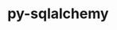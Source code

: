 ---
title: "py-sqlalchemy"
layout: cache
categories: [package, develop]
meta: {"compilers": ["gcc@11.4.0", "gcc@9.4.0", "none"], "num_specs": 31, "num_specs_by_stack": {"e4s": 9, "e4s-neoverse-v2": 9, "e4s-neoverse_v1": 2, "e4s-power": 2, "radiuss": 9, "root": 31}, "oss": ["ubuntu18.04", "ubuntu20.04", "ubuntu22.04"], "platforms": ["linux"], "stacks": ["e4s", "e4s-neoverse-v2", "e4s-neoverse_v1", "e4s-power", "radiuss", "root"], "targets": ["neoverse_v1", "neoverse_v2", "ppc64le", "x86_64_v3"], "versions": ["1.4.49"]}
spec_details: [{"compiler": "none", "hash": "272twwxmni4o2gl7wr775r45xyqmbjub", "os": "ubuntu18.04", "platform": "linux", "size": "-", "stacks": ["radiuss", "root"], "target": "x86_64_v3", "variants": ["backend:=none", "build_system=python_pip"], "versions": ["1.4.49"]}, {"compiler": "none", "hash": "3zmqr2cr7yra7y5sqjbtc2q7bkf7ehbb", "os": "ubuntu22.04", "platform": "linux", "size": "-", "stacks": ["e4s-neoverse-v2", "root"], "target": "neoverse_v2", "variants": ["backend:=none", "build_system=python_pip"], "versions": ["1.4.49"]}, {"compiler": "none", "hash": "ad7d5efgbuw2pg4hbsu66ef33bwsknzz", "os": "ubuntu18.04", "platform": "linux", "size": "-", "stacks": ["radiuss", "root"], "target": "x86_64_v3", "variants": ["backend:=none", "build_system=python_pip"], "versions": ["1.4.49"]}, {"compiler": "gcc@9.4.0", "hash": "bdr6kzpgidsb5hchkqyseojfpjs2sfkq", "os": "ubuntu20.04", "platform": "linux", "size": "-", "stacks": ["e4s-power", "root"], "target": "ppc64le", "variants": ["backend:=none", "build_system=python_pip"], "versions": ["1.4.49"]}, {"compiler": "none", "hash": "dfnpfqkqaelt5baucjyfzbtwxg3dbu3i", "os": "ubuntu22.04", "platform": "linux", "size": "-", "stacks": ["e4s", "root"], "target": "x86_64_v3", "variants": ["backend:=none", "build_system=python_pip"], "versions": ["1.4.49"]}, {"compiler": "none", "hash": "dzubqby4sjzh4e2p3lvuw4vkzya6vhng", "os": "ubuntu22.04", "platform": "linux", "size": "-", "stacks": ["e4s-neoverse-v2", "root"], "target": "neoverse_v2", "variants": ["backend:=none", "build_system=python_pip"], "versions": ["1.4.49"]}, {"compiler": "none", "hash": "gpfd7aig45w6gdmxznph3gkanoduwhww", "os": "ubuntu22.04", "platform": "linux", "size": "-", "stacks": ["e4s", "root"], "target": "x86_64_v3", "variants": ["backend:=none", "build_system=python_pip"], "versions": ["1.4.49"]}, {"compiler": "none", "hash": "gwvk775tbk6kou3oribl2nubb7tdzsti", "os": "ubuntu18.04", "platform": "linux", "size": "-", "stacks": ["radiuss", "root"], "target": "x86_64_v3", "variants": ["backend:=none", "build_system=python_pip"], "versions": ["1.4.49"]}, {"compiler": "none", "hash": "hrqovyyeeq5j7t3iu65u3bwyemt3st6p", "os": "ubuntu22.04", "platform": "linux", "size": "-", "stacks": ["e4s-neoverse-v2", "root"], "target": "neoverse_v2", "variants": ["backend:=none", "build_system=python_pip"], "versions": ["1.4.49"]}, {"compiler": "none", "hash": "hytxg6n3lphg2ttcmwenllp23d2d3sxl", "os": "ubuntu22.04", "platform": "linux", "size": "-", "stacks": ["e4s", "root"], "target": "x86_64_v3", "variants": ["backend:=none", "build_system=python_pip"], "versions": ["1.4.49"]}, {"compiler": "none", "hash": "ikpnzigzgksykezdi5h6zee2q7ra5k7s", "os": "ubuntu18.04", "platform": "linux", "size": "-", "stacks": ["radiuss", "root"], "target": "x86_64_v3", "variants": ["backend:=none", "build_system=python_pip"], "versions": ["1.4.49"]}, {"compiler": "none", "hash": "iqo56bw7n7n44wvg4oeoh5et4djwhipm", "os": "ubuntu18.04", "platform": "linux", "size": "-", "stacks": ["radiuss", "root"], "target": "x86_64_v3", "variants": ["backend:=none", "build_system=python_pip"], "versions": ["1.4.49"]}, {"compiler": "gcc@11.4.0", "hash": "j276p6v2jkbiwzartc7vruivsqizfqwh", "os": "ubuntu22.04", "platform": "linux", "size": "-", "stacks": ["e4s-neoverse_v1", "root"], "target": "neoverse_v1", "variants": ["backend:=none", "build_system=python_pip"], "versions": ["1.4.49"]}, {"compiler": "none", "hash": "jicadnanj6ddq5lmqknkibc32qe6lxwn", "os": "ubuntu22.04", "platform": "linux", "size": "-", "stacks": ["e4s", "root"], "target": "x86_64_v3", "variants": ["backend:=none", "build_system=python_pip"], "versions": ["1.4.49"]}, {"compiler": "none", "hash": "jii4gebihkumbf6w3o7akmilujqy6pec", "os": "ubuntu18.04", "platform": "linux", "size": "-", "stacks": ["radiuss", "root"], "target": "x86_64_v3", "variants": ["backend:=none", "build_system=python_pip"], "versions": ["1.4.49"]}, {"compiler": "none", "hash": "k4lzalvgr6qgrj2erbvmmfyn5i63emg4", "os": "ubuntu18.04", "platform": "linux", "size": "-", "stacks": ["radiuss", "root"], "target": "x86_64_v3", "variants": ["backend:=none", "build_system=python_pip"], "versions": ["1.4.49"]}, {"compiler": "none", "hash": "l6bds4bepwlxmxjtcwpwa5ypsyhxuzx7", "os": "ubuntu22.04", "platform": "linux", "size": "-", "stacks": ["e4s", "root"], "target": "x86_64_v3", "variants": ["backend:=none", "build_system=python_pip"], "versions": ["1.4.49"]}, {"compiler": "none", "hash": "lwrv72ovoyb6if4c4ygn3uhmexl5l6tj", "os": "ubuntu22.04", "platform": "linux", "size": "-", "stacks": ["e4s", "root"], "target": "x86_64_v3", "variants": ["backend:=none", "build_system=python_pip"], "versions": ["1.4.49"]}, {"compiler": "none", "hash": "og7a77v3rkcvtsioumxjqxydgng67fj5", "os": "ubuntu22.04", "platform": "linux", "size": "-", "stacks": ["e4s-neoverse-v2", "root"], "target": "neoverse_v2", "variants": ["backend:=none", "build_system=python_pip"], "versions": ["1.4.49"]}, {"compiler": "gcc@9.4.0", "hash": "p5g3xkdvyjes5ikzwvfnme4pay5ztf4z", "os": "ubuntu20.04", "platform": "linux", "size": "-", "stacks": ["e4s-power", "root"], "target": "ppc64le", "variants": ["backend:=none", "build_system=python_pip"], "versions": ["1.4.49"]}, {"compiler": "none", "hash": "p65orch52gnmyikkilyb5paoohtraxdu", "os": "ubuntu22.04", "platform": "linux", "size": "-", "stacks": ["e4s-neoverse-v2", "root"], "target": "neoverse_v2", "variants": ["backend:=none", "build_system=python_pip"], "versions": ["1.4.49"]}, {"compiler": "none", "hash": "pypkvp7fzovmriwdjz6exysxx5oleugt", "os": "ubuntu22.04", "platform": "linux", "size": "-", "stacks": ["e4s", "root"], "target": "x86_64_v3", "variants": ["backend:=none", "build_system=python_pip"], "versions": ["1.4.49"]}, {"compiler": "gcc@11.4.0", "hash": "pz25itcw6xlpakpu2zl56ywysdfa6aew", "os": "ubuntu22.04", "platform": "linux", "size": "-", "stacks": ["e4s-neoverse_v1", "root"], "target": "neoverse_v1", "variants": ["backend:=none", "build_system=python_pip"], "versions": ["1.4.49"]}, {"compiler": "none", "hash": "q5q5tjnz5t6int2veqkb2vlg4iqxkeps", "os": "ubuntu22.04", "platform": "linux", "size": "-", "stacks": ["e4s-neoverse-v2", "root"], "target": "neoverse_v2", "variants": ["backend:=none", "build_system=python_pip"], "versions": ["1.4.49"]}, {"compiler": "none", "hash": "qfooztruebyazwapjwncf3qasy2qxmgn", "os": "ubuntu22.04", "platform": "linux", "size": "-", "stacks": ["e4s-neoverse-v2", "root"], "target": "neoverse_v2", "variants": ["backend:=none", "build_system=python_pip"], "versions": ["1.4.49"]}, {"compiler": "none", "hash": "rm6mbxf7o2exmshdpg7j2jqtt4t3f45w", "os": "ubuntu18.04", "platform": "linux", "size": "-", "stacks": ["radiuss", "root"], "target": "x86_64_v3", "variants": ["backend:=none", "build_system=python_pip"], "versions": ["1.4.49"]}, {"compiler": "none", "hash": "shoo5pydjxd2brgps7uiro7emgidsqov", "os": "ubuntu18.04", "platform": "linux", "size": "-", "stacks": ["radiuss", "root"], "target": "x86_64_v3", "variants": ["backend:=none", "build_system=python_pip"], "versions": ["1.4.49"]}, {"compiler": "none", "hash": "tx2r5nfbczl56gsopxc4rd5ey7yhw3wd", "os": "ubuntu22.04", "platform": "linux", "size": "-", "stacks": ["e4s-neoverse-v2", "root"], "target": "neoverse_v2", "variants": ["backend:=none", "build_system=python_pip"], "versions": ["1.4.49"]}, {"compiler": "none", "hash": "umimdcvonkiqqzgfrcj4cbrosususs4r", "os": "ubuntu22.04", "platform": "linux", "size": "-", "stacks": ["e4s", "root"], "target": "x86_64_v3", "variants": ["backend:=none", "build_system=python_pip"], "versions": ["1.4.49"]}, {"compiler": "none", "hash": "xkvxeq65lrj2bu4cwecegccbzc2kdsqy", "os": "ubuntu22.04", "platform": "linux", "size": "-", "stacks": ["e4s", "root"], "target": "x86_64_v3", "variants": ["backend:=none", "build_system=python_pip"], "versions": ["1.4.49"]}, {"compiler": "none", "hash": "ynrejhb5p5gecw264z3iahxufu5xqaai", "os": "ubuntu22.04", "platform": "linux", "size": "-", "stacks": ["e4s-neoverse-v2", "root"], "target": "neoverse_v2", "variants": ["backend:=none", "build_system=python_pip"], "versions": ["1.4.49"]}]
---